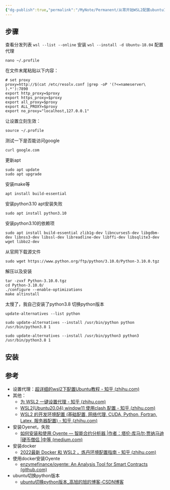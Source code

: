 ```yaml
---
{"dg-publish":true,"permalink":"/MyNote/Permanent/从零开始WSL2配置ubuntu18.04环境/"}
---
```


## 步骤

查看分发列表 `wsl --list --online`
安装 `wsl --install -d Ubuntu-18.04`
配置代理
```
nano ~/.profile
```
在文件末尾粘贴以下内容：
```
# set proxy
proxy=http://$(cat /etc/resolv.conf |grep -oP '(?<=nameserver\ ).*'):7890
export http_proxy=$proxy
export https_proxy=$proxy
export all_proxy=$proxy
export ALL_PROXY=$proxy
export no_proxy="localhost,127.0.0.1"
```
让设置立刻生效：
```
source ~/.profile
```
测试一下是否能访问google
```
curl google.com
```
更新apt
```
sudo apt update
sudo apt upgrade
```
安装make等
```
apt install build-essential
```
安装python3.10 apt安装失败
```
sudo apt install python3.10
```
安装python3.10的依赖项
```
sudo apt install build-essential zlib1g-dev libncurses5-dev libgdbm-dev libnss3-dev libssl-dev libreadline-dev libffi-dev libsqlite3-dev wget libbz2-dev
```
从官网下载源文件
```
sudo wget https://www.python.org/ftp/python/3.10.0/Python-3.10.0.tgz
```
解压以及安装
```
tar -zvxf Python-3.10.0.tgz
cd Python-3.10.0/
./configure --enable-optimizations
make altinstall
```
太慢了，我自己安装了python3.8
切换python版本
```
update-alternatives --list python

sudo update-alternatives --install /usr/bin/python python /usr/bin/python3.8 1

sudo update-alternatives --install /usr/bin/python3 python3 /usr/bin/python3.8 1

```

## 安装
## 参考
- 设置代理：[超详细的wsl2下配置Ubuntu教程 - 知乎 (zhihu.com)](https://zhuanlan.zhihu.com/p/600519231?utm_id=0)
- 其他：
	- [为 WSL2 一键设置代理 - 知乎 (zhihu.com)](https://zhuanlan.zhihu.com/p/153124468)
	- [WSL2(Ubuntu20.04) window11 使用clash 配置 - 知乎 (zhihu.com)](https://zhuanlan.zhihu.com/p/641260642?utm_id=0)
	- [WSL2 的开发环境配置 (基础配置, 网络代理, CUDA, Python, Fortran, Latex, 服务器配置) - 知乎 (zhihu.com)](https://zhuanlan.zhihu.com/p/619775346)
- 安装Oyenet，失败
	- [如何安装和使用 Oyente — 智能合约分析器 |作者：塔伦·库马尔·贾纳马迪 |硬币僧侣 |中等 (medium.com)](https://medium.com/coinmonks/how-to-install-and-use-oyente-a-smart-contract-analyzer-5251731e4aab)
- 安装docker
	- [2022最新 Docker 和 WSL2 ，炼丹环境配置指南 - 知乎 (zhihu.com)](https://zhuanlan.zhihu.com/p/543280130)
- 使用docker安装Oyente
	- [enzymefinance/oyente: An Analysis Tool for Smart Contracts (github.com)](https://github.com/enzymefinance/oyente)
- ubuntu切换python版本
	- [ubuntu切换python版本_高旭的旭的博客-CSDN博客](https://blog.csdn.net/weixin_47540149/article/details/132245529)